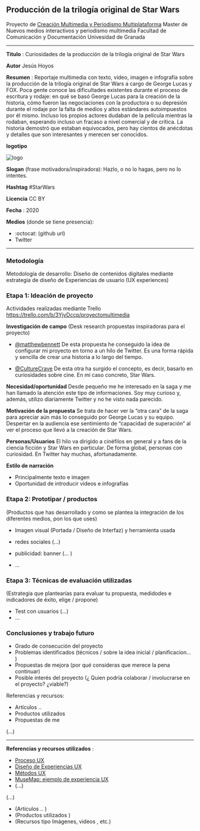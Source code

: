 ## Producción de la trilogía original de Star Wars 

Proyecto de [Creación Multimedia y Periodismo Multiplataforma](https://github.com/mgea/PeriodismoMultimedia)
Master de Nuevos medios interactivos y periodismo multimedia
Facultad de Comunicación y Documentación
Univesidad de Granada  

----

**Titulo** : Curiosidades de la producción de la trilogía original de Star Wars 

**Autor** Jesús Hoyos

**Resumen** : Reportaje multimedia con texto, vídeo, imagen e infografía sobre la producción de la trilogía original de Star Wars a cargo de George Lucas y FOX. Poca gente conoce las dificultades existentes durante el proceso de escritura y rodaje: en qué se basó George Lucas para la creación de la historia, cómo fueron las negociaciones con la productora o su depresión durante el rodaje por la falta de medios y altos estándares autoimpuestos por él mismo. Incluso los propios actores dudaban de la película mientras la rodaban, esperando incluso un fracaso a nivel comercial y de crítica. La historia demostró que estaban equivocados, pero hay cientos de anécdotas y detalles que son interesantes y merecen ser conocidos.

**logotipo**

![logo](https://i.imgur.com/CBGoP17.png)

**Slogan** (frase motivadora/inspiradora): Hazlo, o no lo hagas, pero no lo intentes.

**Hashtag** #StarWars

**Licencia** CC BY

**Fecha** : 2020

**Medios** (donde se tiene presencia): 


*  :octocat: (github url) 
* Twitter 



--- 

### Metodología

Metodología de desarrollo: Diseño de contenidos digitales mediante estrategia de diseño de Experiencias de usuario (UX experiences) 

### Etapa 1: Ideación de proyecto 

Actividades realizadas mediante Trello https://trello.com/b/3YjvDccp/proyectomultimedia

**Investigación de campo**   (Desk research propuestas inspiradoras para el proyecto) 

* [@matthewbennett](https://twitter.com/matthewbennett) De esta propuesta he conseguido la idea de configurar mi proyecto en torno a un hilo de Twitter. Es una forma rápida y sencilla de crear una historia a lo largo del tiempo.

* [@CultureCrave](https://twitter.com/CultureCrave) De esta otra ha surgido el concepto, es decir, basarlo en curiosidades sobre cine. En mi caso concreto, Star Wars. 

**Necesidad/oportunidad** Desde pequeño me he interesado en la saga y me han llamado la atención este tipo de informaciones. Soy muy curioso y, además, utilizo diariamente Twitter y no he visto nada parecido.

**Motivación de la propuesta** Se trata de hacer ver la “otra cara” de la saga para apreciar aún más lo conseguido por George Lucas y su equipo. Despertar en la audiencia ese sentimiento de “capacidad de superación” al ver el proceso que llevó a la creación de Star Wars. 

**Personas/Usuarios**  El hilo va dirigido a cinéfilos en general y a fans de la ciencia ficción y Star Wars en particular. De forma global, personas con curiosidad. En Twitter hay muchas, afortunadamente.

**Estilo de narración**  

* Principalmente texto e imagen
* Oportunidad de introducir vídeos e infografías




### Etapa 2: Prototipar / productos 

(Productos que has desarrollado y como se plantea la integración de los diferentes medios, pon los que uses) 

* Imagen visual (Portada / Diseño de Interfaz) y herramienta usada 

* redes sociales (...) 

* publicidad: banner (... ) 

* ...

### Etapa 3: Técnicas de evaluación utilizadas

(Estrategia que plantearías para evaluar tu propuesta, medidodes e indicadores de éxito, elige / propone) 

* Test con usuarios (...) 
* ... 





### Conclusiones y trabajo futuro


* Grado de consecución del proyecto 
* Problemas identificados  (técnicos / sobre la idea inicial / planificacion… ) 
* Propuestas de mejora (por qué consideras que merece la pena continuar)
* Posible interés del proyecto (¿ Quien podría  colaborar / involucrarse en el proyecto? ¿viable?)


Referencias y recursos: 

* Artículos ..  
* Productos utilizados  
* Propuestas de me

(...)






----

**Referencias y recursos utilizados** :

* [Proceso UX](https://uxmastery.com/resources/process/)
* [Diseño de Experiencias UX](http://www.nosolousabilidad.com/articulos/uxd.htm) 
* [Métodos UX](https://mgea.github.io/UX-DIU-Checklist/index.html) 
* [MuseMap: ejemplo de experiencia UX](https://blog.prototypr.io/musemap-street-art-app-ux-case-study-9bec6a99823b) 
* (...) 

(...)
* (Artículos ..  )
* (Productos utilizados ) 
* (Recursos tipo Imágenes, videos , etc.) 












